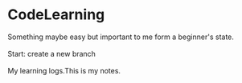 # CodeLearning
Something maybe easy but important to me form a beginner's state.
<br/><br/>
Start: create a new branch
<br/><br/>
My learning logs.This is my notes.

